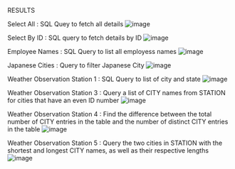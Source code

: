 RESULTS

Select All : SQL Quey to fetch all details
![image](https://github.com/user-attachments/assets/4f54b493-e0df-45c3-9260-428b8bb6006e)


Select By ID : SQL query to fetch details by ID
![image](https://github.com/user-attachments/assets/68e1a1ab-3564-445e-8d97-0d3089b48bd6)


Employee Names : SQL Query to list all employess names
![image](https://github.com/user-attachments/assets/7ba0f90d-6700-489a-8269-b9ceaf04091f)


Japanese Cities : Query to filter Japanese City
![image](https://github.com/user-attachments/assets/3018f7e3-b703-4fb4-bfe8-020fb6f0506a)


Weather Observation Station 1 : SQL Query to list of city and state
![image](https://github.com/user-attachments/assets/896165d7-4797-4e18-81a6-8d41d565be3a)


Weather Observation Station 3 : Query a list of CITY names from STATION for cities that have an even ID number
![image](https://github.com/user-attachments/assets/802e0853-e28c-4148-8961-18bcc85c054c)


Weather Observation Station 4 : Find the difference between the total number of CITY entries in the table and the number of distinct CITY entries in the table
![image](https://github.com/user-attachments/assets/9f9b378e-3734-41a6-91d7-d873a7456f18)


Weather Observation Station 5 : Query the two cities in STATION with the shortest and longest CITY names, as well as their respective lengths
![image](https://github.com/user-attachments/assets/e9f1ba41-b09b-4209-ae56-c7e765ac2fc8)
